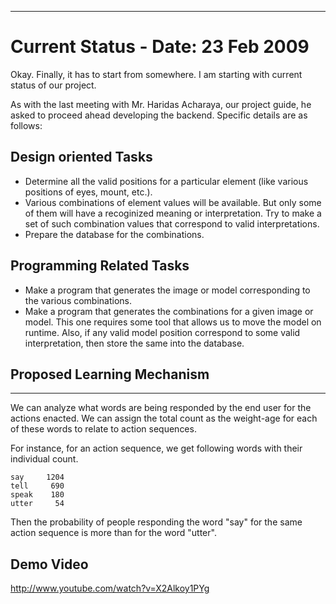 
---


# **Current Status - Date: 23 Feb 2009** #

Okay. Finally, it has to start from somewhere. I am starting with current status of our project.

As with the last meeting with Mr. Haridas Acharaya, our project guide, he asked to proceed ahead developing the backend. Specific details are as follows:

## **Design oriented Tasks** ##
  * Determine all the valid positions for a particular element (like various positions of eyes, mount, etc.).
  * Various combinations of element values will be available. But only some of them will have a recoginized meaning or interpretation. Try to make a set of such combination values that correspond to valid interpretations.
  * Prepare the database for the combinations.

## **Programming Related Tasks** ##
  * Make a program that generates the image or model corresponding to the various combinations.
  * Make a program that generates the combinations for a given image or model. This one requires some tool that allows us to move the model on runtime. Also, if any valid model position correspond to some valid interpretation, then store the same into the database.

## **Proposed Learning Mechanism** ##

---

We can analyze what words are being responded by the end user for the actions enacted. We can assign the total count as the weight-age for each of these words to relate to action sequences.

For instance, for an action sequence, we get following words with their individual count.
```
say     1204
tell     690
speak    180
utter     54
```

Then the probability of people responding the word "say" for the same action sequence is more than for the word "utter".

## **Demo Video** ##
http://www.youtube.com/watch?v=X2Alkoy1PYg